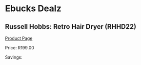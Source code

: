 
# Ebucks Dealz
## Russell Hobbs: Retro Hair Dryer (RHHD22)
[Product Page](https://www.ebucks.com/web/shop/productSelected.do?prodId=801981979&catId=1186086453)

Price: R199.00

Savings: 


	